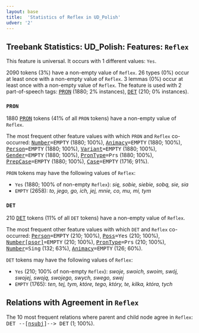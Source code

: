 ```yaml
---
layout: base
title:  'Statistics of Reflex in UD_Polish'
udver: '2'
---
```


## Treebank Statistics: UD_Polish: Features: `Reflex`

This feature is universal.
It occurs with 1 different values: `Yes`.

2090 tokens (3%) have a non-empty value of `Reflex`.
26 types (0%) occur at least once with a non-empty value of `Reflex`.
3 lemmas (0%) occur at least once with a non-empty value of `Reflex`.
The feature is used with 2 part-of-speech tags: <tt><a href="pl-pos-PRON.html">PRON</a></tt> (1880; 2% instances), <tt><a href="pl-pos-DET.html">DET</a></tt> (210; 0% instances).

### `PRON`

1880 <tt><a href="pl-pos-PRON.html">PRON</a></tt> tokens (41% of all `PRON` tokens) have a non-empty value of `Reflex`.

The most frequent other feature values with which `PRON` and `Reflex` co-occurred: <tt><a href="pl-feat-Number.html">Number</a></tt><tt>=EMPTY</tt> (1880; 100%), <tt><a href="pl-feat-Animacy.html">Animacy</a></tt><tt>=EMPTY</tt> (1880; 100%), <tt><a href="pl-feat-Person.html">Person</a></tt><tt>=EMPTY</tt> (1880; 100%), <tt><a href="pl-feat-Variant.html">Variant</a></tt><tt>=EMPTY</tt> (1880; 100%), <tt><a href="pl-feat-Gender.html">Gender</a></tt><tt>=EMPTY</tt> (1880; 100%), <tt><a href="pl-feat-PronType.html">PronType</a></tt><tt>=Prs</tt> (1880; 100%), <tt><a href="pl-feat-PrepCase.html">PrepCase</a></tt><tt>=EMPTY</tt> (1880; 100%), <tt><a href="pl-feat-Case.html">Case</a></tt><tt>=EMPTY</tt> (1716; 91%).

`PRON` tokens may have the following values of `Reflex`:

* `Yes` (1880; 100% of non-empty `Reflex`): <em>się, sobie, siebie, sobą, sie, sia</em>
* `EMPTY` (2658): <em>to, jego, go, ich, jej, mnie, co, mu, mi, tym</em>

### `DET`

210 <tt><a href="pl-pos-DET.html">DET</a></tt> tokens (11% of all `DET` tokens) have a non-empty value of `Reflex`.

The most frequent other feature values with which `DET` and `Reflex` co-occurred: <tt><a href="pl-feat-Person.html">Person</a></tt><tt>=EMPTY</tt> (210; 100%), <tt><a href="pl-feat-Poss.html">Poss</a></tt><tt>=Yes</tt> (210; 100%), <tt><a href="pl-feat-Number-psor.html">Number[psor]</a></tt><tt>=EMPTY</tt> (210; 100%), <tt><a href="pl-feat-PronType.html">PronType</a></tt><tt>=Prs</tt> (210; 100%), <tt><a href="pl-feat-Number.html">Number</a></tt><tt>=Sing</tt> (132; 63%), <tt><a href="pl-feat-Animacy.html">Animacy</a></tt><tt>=EMPTY</tt> (126; 60%).

`DET` tokens may have the following values of `Reflex`:

* `Yes` (210; 100% of non-empty `Reflex`): <em>swoje, swoich, swoim, swój, swojej, swoją, swojego, swych, swego, swej</em>
* `EMPTY` (1765): <em>ten, tej, tym, które, tego, który, te, kilka, która, tych</em>

## Relations with Agreement in `Reflex`

The 10 most frequent relations where parent and child node agree in `Reflex`:
<tt>DET --[<tt><a href="pl-dep-nsubj.html">nsubj</a></tt>]--> DET</tt> (1; 100%).

